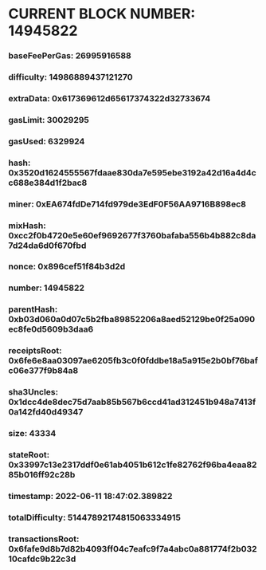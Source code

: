 # CURRENT BLOCK NUMBER: 14945822

### baseFeePerGas: 26995916588
### difficulty: 14986889437121270
### extraData: 0x617369612d65617374322d32733674
### gasLimit: 30029295
### gasUsed: 6329924
### hash: 0x3520d1624555567fdaae830da7e595ebe3192a42d16a4d4cc688e384d1f2bac8
### miner: 0xEA674fdDe714fd979de3EdF0F56AA9716B898ec8
### mixHash: 0xcc2f0b4720e5e60ef9692677f3760bafaba556b4b882c8da7d24da6d0f670fbd
### nonce: 0x896cef51f84b3d2d
### number: 14945822
### parentHash: 0xb03d060a0d07c5b2fba89852206a8aed52129be0f25a090ec8fe0d5609b3daa6
### receiptsRoot: 0x6fe6e8aa03097ae6205fb3c0f0fddbe18a5a915e2b0bf76bafc06e377f9b84a8
### sha3Uncles: 0x1dcc4de8dec75d7aab85b567b6ccd41ad312451b948a7413f0a142fd40d49347
### size: 43334
### stateRoot: 0x33997c13e2317ddf0e61ab4051b612c1fe82762f96ba4eaa8285b016ff92c28b
### timestamp: 2022-06-11 18:47:02.389822
### totalDifficulty: 51447892174815063334915
### transactionsRoot: 0x6fafe9d8b7d82b4093ff04c7eafc9f7a4abc0a881774f2b03210cafdc9b22c3d

